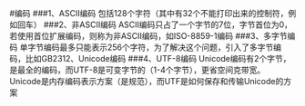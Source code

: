 #编码
###1、ASCII编码
包括128个字符（其中有32个不能打印出来的控制符，例如回车）
###2、非ASCII编码
ASCII编码只占了一个字节的7位，字节首位为0，若使用首位扩展编码，则称为非ASCII编码，如ISO-8859-1编码
###3、多字节编码
单字节编码最多只能表示256个字符，为了解决这个问题，引入了多字节编码，比如GB2312、Unicode编码
###4、UTF-8编码
Unicode编码有2个字节，是最全的编码，而UTF-8是可变字节的（1-4个字节），更省空间克带宽。Unicode是内存编码表示方案（是规范），而UTF是如何保存和传输Unicode的方案